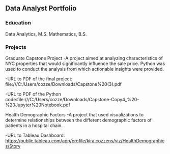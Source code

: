 ## Data Analyst Portfolio

### Education
Data Analytics, M.S.
Mathematics, B.S.

### Projects
Graduate Capstone Project
-A project aimed at analyzing characteristics of NYC properties that would significantly influence the sale price. Python was used to conduct the analysis from which actionable insights were provided. 

-URL to PDF of the final project: file:///C:/Users/cozze/Downloads/Capstone%20(3).pdf

-URL to PDF of the Python code:file:///C:/Users/cozze/Downloads/Capstone-Copy4_%20-%20Jupyter%20Notebook.pdf



Health Demographic Factors
-A project that used visualizations to determine relationships between the different demographic factors of patients in a hospital chain.

-URL to Tableau Dashboard: https://public.tableau.com/app/profile/kira.cozzens/viz/HealthDemographics/Story


